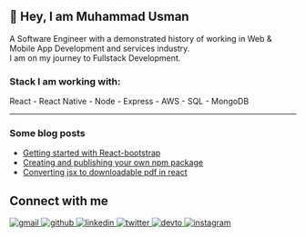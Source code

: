 ## 👋 Hey, I am Muhammad Usman

A Software Engineer with a demonstrated history of working in Web & Mobile App Development and services industry. <br/>
I am on my journey to Fullstack Development.

### **Stack I am working with:**
React - React Native - Node - Express - AWS - SQL - MongoDB

---

### **Some blog posts**

<!-- BLOG-POST-LIST:START -->
- [Getting started with React-bootstrap](https://dev.to/kazmi066/starting-with-react-bootstrap-492d)
- [Creating and publishing your own npm package](https://dev.to/kazmi066/create-and-publish-your-own-npm-package-with-good-example-104m)
- [Converting jsx to downloadable pdf in react](https://dev.to/kazmi066/converting-jsx-to-downloadable-pdf-in-react-20bh)
<!-- BLOG-POST-LIST:END -->



## Connect with me

<div>
<a href="mailto:iusmansultan@gmail.com" target="_blank">
<img src=https://img.shields.io/badge/Gmail-D14836?style=for-the-badge&logo=gmail&logoColor=white alt=gmail style="margin-bottom: 5px;" />

</a>
<a href="https://github.com/iusmansultan" target="_blank">
<img src=https://img.shields.io/badge/github-%2324292e.svg?&style=for-the-badge&logo=github&logoColor=white alt=github style="margin-bottom: 5px;" />

</a>
<a href="https://linkedin.com/in/iusmansultan" target="_blank">
<img src=https://img.shields.io/badge/linkedin-%231E77B5.svg?&style=for-the-badge&logo=linkedin&logoColor=white alt=linkedin style="margin-bottom: 5px;" />
</a>
<a href="https://twitter.com/iusmansultan" target="_blank">
<img src=https://img.shields.io/badge/twitter-%2300acee.svg?&style=for-the-badge&logo=twitter&logoColor=white alt=twitter style="margin-bottom: 5px;" />

</a>
<a href="https://dev.to/iusmansultan" target="_blank">
<img src=https://img.shields.io/badge/dev.to-%2308090A.svg?&style=for-the-badge&logo=dev.to&logoColor=white alt=devto style="margin-bottom: 5px;" />

</a>

<a href="https://instagram.com/iusmansultan" target="_blank">
<img src=https://img.shields.io/badge/instagram-E4405F.svg?&style=for-the-badge&logo=instagram&logoColor=white alt=instagram style="margin-bottom: 5px;" />

</a>
</div>
